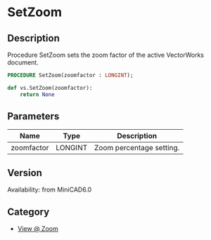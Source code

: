 # SetZoom

## Description
Procedure SetZoom sets the zoom factor of the active VectorWorks document.

```pascal
PROCEDURE SetZoom(zoomfactor : LONGINT);
```

```python
def vs.SetZoom(zoomfactor):
    return None
```

## Parameters
|Name|Type|Description|
|---|---|---|
|zoomfactor|LONGINT|Zoom percentage setting.|

## Version
Availability: from MiniCAD6.0

## Category
* [View @ Zoom](../Categories/View%20-%20Zoom.md)
